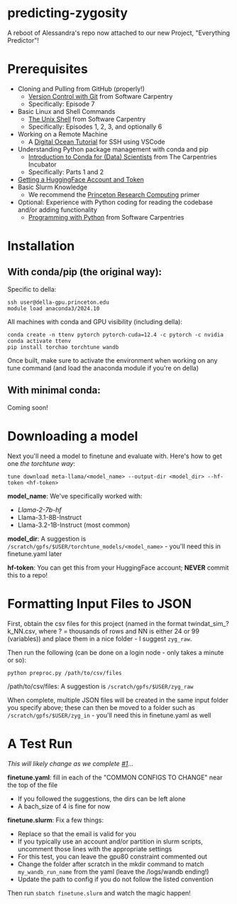 # predicting-zygosity
A reboot of Alessandra's repo now attached to our new Project, "Everything Predictor"!

# Prerequisites

- Cloning and Pulling from GitHub (properly!)
  - [Version Control with Git](https://swcarpentry.github.io/git-novice/) from Software Carpentry
  - Specifically: Episode 7
- Basic Linux and Shell Commands
  - [The Unix Shell](https://swcarpentry.github.io/shell-novice/) from Software Carpentry
  - Specifically: Episodes 1, 2, 3, and optionally 6
- Working on a Remote Machine
  - A [Digital Ocean Tutorial](https://www.digitalocean.com/community/tutorials/how-to-use-visual-studio-code-for-remote-development-via-the-remote-ssh-plugin) for SSH using VSCode
- Understanding Python package management with conda and pip
  - [Introduction to Conda for (Data) Scientists](https://carpentries-incubator.github.io/introduction-to-conda-for-data-scientists/) from The Carpentries Incubator
  - Specifically: Parts 1 and 2
- [Getting a HuggingFace Account and Token](https://huggingface.co/docs/hub/en/security-tokens)
- Basic Slurm Knowledge
  - We recommend the [Princeton Research Computing](https://researchcomputing.princeton.edu/support/knowledge-base/slurm) primer
- Optional: Experience with Python coding for reading the codebase and/or adding functionality
  - [Programming with Python](https://swcarpentry.github.io/python-novice-inflammation/) from Software Carpentries

# Installation

## With conda/pip (the original way):

Specific to della:
```
ssh user@della-gpu.princeton.edu
module load anaconda3/2024.10
```

All machines with conda and GPU visibility (including della):
```
conda create -n ttenv pytorch pytorch-cuda=12.4 -c pytorch -c nvidia
conda activate ttenv
pip install torchao torchtune wandb
```

Once built, make sure to activate the environment when working on any tune command (and load the anaconda module if you're on della)

## With minimal conda:

Coming soon!

# Downloading a model

Next you'll need a model to finetune and evaluate with. Here's how to get one *the torchtune way*:

```
tune download meta-llama/<model_name> --output-dir <model_dir> --hf-token <hf-token>
```
**model_name**: We've specifically worked with:
* *Llama-2-7b-hf*
* Llama-3.1-8B-Instruct
* Llama-3.2-1B-Instruct (most common)

**model_dir**: A suggestion is `/scratch/gpfs/$USER/torchtune_models/<model_name>` - you'll need this in finetune.yaml later

**hf-token**: You can get this from your HuggingFace account; **NEVER** commit this to a repo!

# Formatting Input Files to JSON

First, obtain the csv files for this project (named in the format twindat_sim_?k_NN.csv, where ? = thousands of rows and NN is either 24 or 99 (variables)) and place them in a nice folder - I suggest `zyg_raw`.

Then run the following (can be done on a login node - only takes a minute or so):

```
python preproc.py /path/to/csv/files
```

/path/to/csv/files: A suggestion is `/scratch/gpfs/$USER/zyg_raw`

When complete, multiple JSON files will be created in the same input folder you specify above; these can then be moved to a folder such as `/scratch/gpfs/$USER/zyg_in` - you'll need this in finetune.yaml as well

# A Test Run

*This will likely change as we complete [#1](https://github.com/niznik-dev/predicting-zygosity/issues/1)...*

**finetune.yaml**: fill in each of the "COMMON CONFIGS TO CHANGE" near the top of the file
* If you followed the suggestions, the dirs can be left alone
* A bach_size of 4 is fine for now

**finetune.slurm**: Fix a few things:
* Replace <NETID> so that the email is valid for you
* If you typically use an account and/or partition in slurm scripts, uncomment those lines with the appropriate settings
* For this test, you can leave the gpu80 constraint commented out
* Change the folder after scratch in the mkdir command to match `my_wandb_run_name` from the yaml (leave the /logs/wandb ending!)
* Update the path to config if you do not follow the listed convention

Then run `sbatch finetune.slurm` and watch the magic happen!



